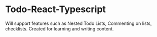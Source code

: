 # Todo-React-Typescript
Will support features such as Nested Todo Lists, Commenting on lists, checklists. Created for learning and writing content.
